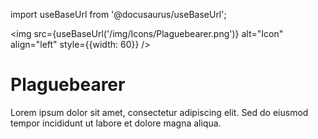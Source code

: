 import useBaseUrl from '@docusaurus/useBaseUrl';

<img src={useBaseUrl('/img/Icons/Plaguebearer.png')} alt="Icon" align="left" style={{width: 60}} />
# Plaguebearer

Lorem ipsum dolor sit amet, consectetur adipiscing elit. Sed do eiusmod tempor incididunt ut labore et dolore magna aliqua.
